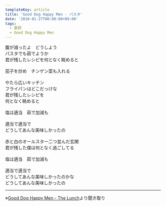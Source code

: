 ```yaml
---
templateKey: article
title: 'Good Dog Happy Men - パスタ'
date: '2010-01-27T00:00:00+09:00'
tags:
  - 歌詞
  - Good Dog Happy Men
---
```

腹が減ったよ　どうしよう<br>
パスタでも茹でようか<br>
君が残したレシピを何となく眺めると<br>
<br>
茄子を炒め　チンゲン菜も入れる<br>
<br>
やたら広いキッチン<br>
フライパンはどこだっけな<br>
君が残したレシピを<br>
何となく眺めると<br>
<br>
塩は適当　茹で加減も<br>
<br>
適当で適当で<br>
どうしてあんな美味しかったの<br>
<br>
赤と白のオールスター二つ並んだ玄関<br>
君が残した僕は何となく過ごしてる<br>
<br>
塩は適当　茹で加減も<br>
<br>
適当で適当で<br>
どうしてあんな美味しかったのかな<br>
どうしてあんな美味しかったの

---

※[Good Dog Happy Men - The Lunch](http://monden-info.hatenablog.com/entry/2010/01/27/000001)より聞き取り
